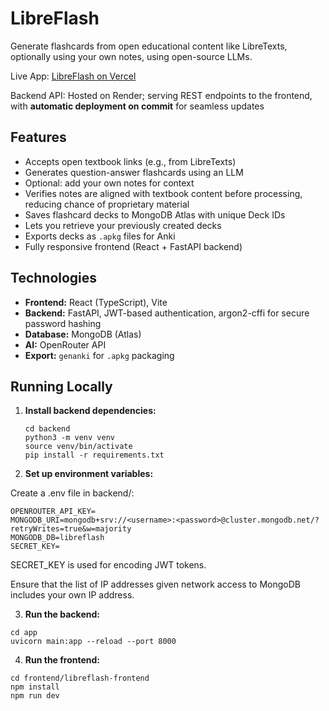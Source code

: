 # LibreFlash

Generate flashcards from open educational content like LibreTexts, optionally using your own notes, using open-source LLMs.

Live App: [LibreFlash on Vercel](https://libreflash.vercel.app/)

Backend API: Hosted on Render; serving REST endpoints to the frontend, with **automatic deployment on commit** for seamless updates

## Features

- Accepts open textbook links (e.g., from LibreTexts)
- Generates question-answer flashcards using an LLM
- Optional: add your own notes for context
- Verifies notes are aligned with textbook content before processing, reducing chance of proprietary material
- Saves flashcard decks to MongoDB Atlas with unique Deck IDs
- Lets you retrieve your previously created decks
- Exports decks as `.apkg` files for Anki
- Fully responsive frontend (React + FastAPI backend)

## Technologies

- **Frontend:** React (TypeScript), Vite
- **Backend:** FastAPI, JWT-based authentication, argon2-cffi for secure password hashing
- **Database:** MongoDB (Atlas)
- **AI:** OpenRouter API
- **Export:** `genanki` for `.apkg` packaging

## Running Locally

1. **Install backend dependencies:**

   ```
   cd backend
   python3 -m venv venv
   source venv/bin/activate
   pip install -r requirements.txt
   ```

2. **Set up environment variables:**

Create a .env file in backend/:
```
OPENROUTER_API_KEY=
MONGODB_URI=mongodb+srv://<username>:<password>@cluster.mongodb.net/?retryWrites=true&w=majority
MONGODB_DB=libreflash
SECRET_KEY=
```
SECRET_KEY is used for encoding JWT tokens.

Ensure that the list of IP addresses given network access to MongoDB includes your own IP address.

3. **Run the backend:**

```
cd app
uvicorn main:app --reload --port 8000
```

4. **Run the frontend:**

```
cd frontend/libreflash-frontend
npm install
npm run dev
```
